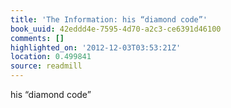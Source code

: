 ```yaml
---
title: 'The Information: his “diamond code”'
book_uuid: 42eddd4e-7595-4d70-a2c3-ce6391d46100
comments: []
highlighted_on: '2012-12-03T03:53:21Z'
location: 0.499841
source: readmill
---
```


his “diamond code”